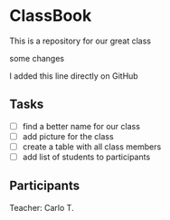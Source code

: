 # ClassBook

This is a repository for our great class

some changes

I added this line directly on GitHub

## Tasks

- [ ] find a better name for our class
- [ ] add picture for the class
- [ ] create a table with all class members
- [ ] add list of students to participants

## Participants

Teacher: Carlo T.
